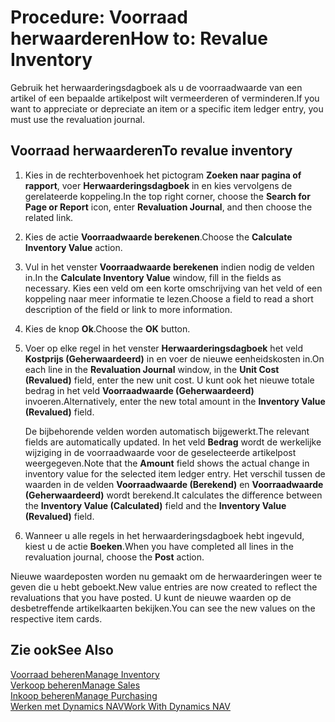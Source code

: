 <properties
                pageTitle="Procedure: Voorraad herwaarderen| Dynamics NAV"
                description="Beschrijft hoe u de waarde vermeerdert of vermindert van een of meer artikelen in voorraad door de huidige, berekende waarde ervan te boeken."
                services="project-madeira"
                documentationCenter=""
                authors="SorenGP"
/>
<tags
    ms.service="project-madeira"
    ms.topic="article"
    ms.devlang="na"
    ms.tgt_pltfrm="na"
    ms.workload="na"
    ms.date="11/07/2016"
    ms.author="SorenGP" />


# <a name="how-to-revalue-inventory"></a><span data-ttu-id="401cd-103">Procedure: Voorraad herwaarderen</span><span class="sxs-lookup"><span data-stu-id="401cd-103">How to: Revalue Inventory</span></span>   
<span data-ttu-id="401cd-104">Gebruik het herwaarderingsdagboek als u de voorraadwaarde van een artikel of een bepaalde artikelpost wilt vermeerderen of verminderen.</span><span class="sxs-lookup"><span data-stu-id="401cd-104">If you want to appreciate or depreciate an item or a specific item ledger entry, you must use the revaluation journal.</span></span>

## <a name="to-revalue-inventory"></a><span data-ttu-id="401cd-105">Voorraad herwaarderen</span><span class="sxs-lookup"><span data-stu-id="401cd-105">To revalue inventory</span></span>
1. <span data-ttu-id="401cd-106">Kies in de rechterbovenhoek het pictogram **Zoeken naar pagina of rapport**, voer **Herwaarderingsdagboek** in en kies vervolgens de gerelateerde koppeling.</span><span class="sxs-lookup"><span data-stu-id="401cd-106">In the top right corner, choose the **Search for Page or Report** icon, enter **Revaluation Journal**, and then choose the related link.</span></span>
2. <span data-ttu-id="401cd-107">Kies de actie **Voorraadwaarde berekenen**.</span><span class="sxs-lookup"><span data-stu-id="401cd-107">Choose the **Calculate Inventory Value** action.</span></span>
3. <span data-ttu-id="401cd-108">Vul in het venster **Voorraadwaarde berekenen** indien nodig de velden in.</span><span class="sxs-lookup"><span data-stu-id="401cd-108">In the **Calculate Inventory Value** window, fill in the fields as necessary.</span></span> <span data-ttu-id="401cd-109">Kies een veld om een korte omschrijving van het veld of een koppeling naar meer informatie te lezen.</span><span class="sxs-lookup"><span data-stu-id="401cd-109">Choose a field to read a short description of the field or link to more information.</span></span>
4. <span data-ttu-id="401cd-110">Kies de knop **Ok**.</span><span class="sxs-lookup"><span data-stu-id="401cd-110">Choose the **OK** button.</span></span>
5. <span data-ttu-id="401cd-111">Voer op elke regel in het venster **Herwaarderingsdagboek** het veld **Kostprijs (Geherwaardeerd)** in en voer de nieuwe eenheidskosten in.</span><span class="sxs-lookup"><span data-stu-id="401cd-111">On each line in the **Revaluation Journal** window, in the **Unit Cost (Revalued)** field, enter the new unit cost.</span></span> <span data-ttu-id="401cd-112">U kunt ook het nieuwe totale bedrag in het veld **Voorraadwaarde (Geherwaardeerd)** invoeren.</span><span class="sxs-lookup"><span data-stu-id="401cd-112">Alternatively, enter the new total amount in the **Inventory Value (Revalued)** field.</span></span>

    <span data-ttu-id="401cd-113">De bijbehorende velden worden automatisch bijgewerkt.</span><span class="sxs-lookup"><span data-stu-id="401cd-113">The relevant fields are automatically updated.</span></span> <span data-ttu-id="401cd-114">In het veld **Bedrag** wordt de werkelijke wijziging in de voorraadwaarde voor de geselecteerde artikelpost weergegeven.</span><span class="sxs-lookup"><span data-stu-id="401cd-114">Note that the **Amount** field shows the actual change in inventory value for the selected item ledger entry.</span></span> <span data-ttu-id="401cd-115">Het verschil tussen de waarden in de velden **Voorraadwaarde (Berekend)** en **Voorraadwaarde (Geherwaardeerd)** wordt berekend.</span><span class="sxs-lookup"><span data-stu-id="401cd-115">It calculates the difference between the **Inventory Value (Calculated)** field and the **Inventory Value (Revalued)** field.</span></span>

6. <span data-ttu-id="401cd-116">Wanneer u alle regels in het herwaarderingsdagboek hebt ingevuld, kiest u de actie **Boeken**.</span><span class="sxs-lookup"><span data-stu-id="401cd-116">When you have completed all lines in the revaluation journal, choose the **Post** action.</span></span>

<span data-ttu-id="401cd-117">Nieuwe waardeposten worden nu gemaakt om de herwaarderingen weer te geven die u hebt geboekt.</span><span class="sxs-lookup"><span data-stu-id="401cd-117">New value entries are now created to reflect the revaluations that you have posted.</span></span> <span data-ttu-id="401cd-118">U kunt de nieuwe waarden op de desbetreffende artikelkaarten bekijken.</span><span class="sxs-lookup"><span data-stu-id="401cd-118">You can see the new values on the respective item cards.</span></span>

## <a name="see-also"></a><span data-ttu-id="401cd-119">Zie ook</span><span class="sxs-lookup"><span data-stu-id="401cd-119">See Also</span></span>
[<span data-ttu-id="401cd-120">Voorraad beheren</span><span class="sxs-lookup"><span data-stu-id="401cd-120">Manage Inventory</span></span>](inventory-manage-inventory.md)  
[<span data-ttu-id="401cd-121">Verkoop beheren</span><span class="sxs-lookup"><span data-stu-id="401cd-121">Manage Sales</span></span>](sales-manage-sales.md)  
[<span data-ttu-id="401cd-122">Inkoop beheren</span><span class="sxs-lookup"><span data-stu-id="401cd-122">Manage Purchasing</span></span>](purchasing-manage-purchasing.md)  
[<span data-ttu-id="401cd-123">Werken met Dynamics NAV</span><span class="sxs-lookup"><span data-stu-id="401cd-123">Work With Dynamics NAV</span></span>](ui-work-product.md)

